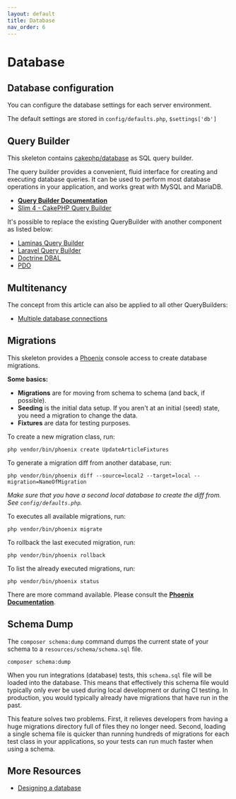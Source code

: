```yaml
---
layout: default
title: Database
nav_order: 6
---
```


# Database

## Database configuration

You can configure the database settings for each server environment.

The default settings are stored in `config/defaults.php`, `$settings['db']` 

## Query Builder

This skeleton contains [cakephp/database](https://github.com/cakephp/database) as SQL query builder.

The query builder provides a convenient, fluid interface for creating and executing database queries. It can be used to perform most database operations in your application, and works great with MySQL and MariaDB.

* **[Query Builder Documentation](https://book.cakephp.org/4/en/orm/query-builder.html)**
* [Slim 4 - CakePHP Query Builder](https://odan.github.io/2019/12/03/slim4-cakephp-query-builder.html)

It's possible to replace the existing QueryBuilder with another component as listed below:

* [Laminas Query Builder](https://odan.github.io/2019/12/01/slim4-laminas-db-query-builder-setup.html)
* [Laravel Query Builder](https://odan.github.io/2019/12/03/slim4-eloquent.html)
* [Doctrine DBAL](https://odan.github.io/2019/12/05/slim4-doctrine-dbal.html)
* [PDO](https://odan.github.io/2017/01/07/basic-crud-operations-with-pdo.html)

## Multitenancy

The concept from this article can also be applied to all other QueryBuilders:

* [Multiple database connections](https://odan.github.io/2020/04/05/slim4-multiple-pdo-database-connections.html)

## Migrations

This skeleton provides a [Phoenix](https://github.com/lulco/phoenix/) 
console access to create database migrations.

**Some basics:**

* **Migrations** are for moving from schema to schema (and back, if possible).
* **Seeding** is the initial data setup. If you aren't at an initial (seed) state, you need a migration to change the data.
* **Fixtures** are data for testing purposes.

To create a new migration class, run:

```
php vendor/bin/phoenix create UpdateArticleFixtures
```

To generate a migration diff from another database, run:

```
php vendor/bin/phoenix diff --source=local2 --target=local --migration=NameOfMigration
```

*Make sure that you have a second local database to create the diff from. See `config/defaults.php`.* 

To executes all available migrations, run:

```
php vendor/bin/phoenix migrate
```

To rollback the last executed migration, run:

```
php vendor/bin/phoenix rollback
```

To list the already executed migrations, run:

```
php vendor/bin/phoenix status
```

There are more command available. Please consult the **[Phoenix Documentation](https://github.com/lulco/phoenix/)**.

## Schema Dump

The `composer schema:dump` command dumps the current state of your schema to 
a `resources/schema/schema.sql` file.

```
composer schema:dump
```

When you run integrations (database) tests, this `schema.sql` file will be loaded into the database. 
This means that effectively this schema file would typically only ever be used during local 
development or during CI testing. In production, you would typically already have migrations 
that have run in the past.

This feature solves two problems. First, it relieves developers from having a huge migrations 
directory full of files they no longer need. Second, loading a single schema file is quicker 
than running hundreds of migrations for each test class in your applications, 
so your tests can run much faster when using a schema.

## More Resources

* [Designing a database](https://odan.github.io/2017/01/17/designing-a-database.html)
